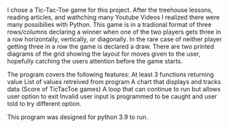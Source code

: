 I chose a Tic-Tac-Toe game for this project.  After the treehouse lessons, reading articles, 
and wathching many Youtube Videos I realized there were many possibilies with Python.  This game
is in a tradional format of three rows/columns declaring a winner when one of the two players gets
three in a row horizontally, vertically, or diagonally.  In the rare case of neither player getting three
in a row the game is declared a draw.  There are two printed diagrams of the grid showing the layout for 
moves given to the user, hopefully catching the users attention before the game starts.  

The program covers the following features:
    At least 3 functions returning value
    List of values retreived from program
    A chart that displays and tracks data (Score of TicTacToe games)
    A loop that can continue to run but allows user option to exit
    Invalid user input is programmed to be caught and user told to try different option.

This program was designed for python 3.9 to run.